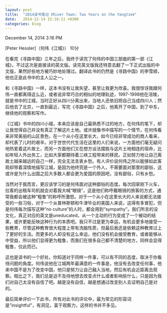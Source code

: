 ```yaml
---
layout: post
title:  "2014读书笔记《River Town: Two Years on the Yangtze》"
date:   2014-12-14 15:16:11 +0300
categories: blog
---
```

December 14, 2014 3:16 PM

[Peter Hessler]<River Town: Two Years on the Yangtze>（何伟《江城》） 10分

在看完《寻路中国》三年之后，我终于读完了何伟的中国三部曲的第一部《江城》，不过这次是直接读的英文版。读完英文版我还特意去翻了一下正式出版的中文版，果然好些地方被巧妙地处理过。翻译此书的仍然是《寻路中国》的李雪顺，他也正是此书中的主人公之一。

和《寻路中国》一样，这本书没有让我失望，甚至让我更为欣喜。我很惊讶我跟何伟一直都离得这么近，或者说非常巧合的相似的地理轨迹，1997-1998他在涪陵，就是书中的江城，当时正好从四川分离出来，当地人还依旧把自己当成四川人；然后他去了北京，一直到最近，写完《寻路中国》之后，他离开了中国，到了中东，继续他的观察和写作。

《江城》书中的四川小城，本来应该是自己最熟悉不过的地方，在何伟的笔下，却让我觉得自己并没有真正了解这片土地。或许就像书中描写的一个情节，在何伟看来非常美丽的山区景色，在一个从小在这里长大，如今已经非常成功的商人看来，却代表了儿时的艰辛。对于世世代代生活在这里的人们来说，一方面他们毫无疑问地热爱着这片故土，而另一方面他们又在想方设法摆脱与这片土地相连的宿命，比如年轻人外出务工，比如大家都期待着三峡工程带来的移民。正如努力地让自己离故土越来越远的自己一样，完全无法言表乡愁。有人评价说何伟之所以能够如此客观却带着深情地描写江城，是因为他终究是一个外人，不需要面对那里的鄙俗，这或许是为什么出国之后大多数人都会更为爱国的原因吧，没有鄙俗，只有乡愁。

当然对于我而言，更应该学习的是何伟面对这种鄙俗的态度。每次回家刚下火车，拉客的出租车司机就会对着我大喊“眼镜”，这是他们称呼戴眼镜的旅客的方式，通常我都会被这种“粗鲁”的称呼所激怒。对于一个从小在这里长大的人来说都无法接受的一些习俗，对于一个从普林斯顿和牛津毕业的美国人来说，这得有多冒犯，但是何伟每次描写这种“no culture”的人时，都会用到“sympathy”。我们所言的没文化，真正对应的英文是uneducated，从一个主动的行为变成了一个被动的结果，或许更能反映这种行为的本质吧。我只不过是更为幸运，有机会更多地接受一些教育，尽管这种教育很大程度上带有洗脑性质，但最后我还是依赖这种教育过上了更好的生活。而更多的人却没有这么幸运，他们没有机会接受教育，或者能够从中受益，所以他们显得更为粗鲁，而我们在很多自己都不清楚的地方，同样会显得粗鲁，仅此而已。

这也是读书的一个好处，你知道对于同样一件事，可以有不同的态度，取决于你看待问题的角度。何伟说他在江城两年最满意的一件事是，他没有去改变任何事，他来中国不是为了改变中国，他只是努力让自己融入当地，然后有机会近距离去观察。相比之下，我们总是迫不及待地想去改变点什么或者影响些什么，只是因为我们对自己太没有自信了吧。越是没有自信，越是想通过改变别人去证明自己是对的。

最后简单评价一下此书，所有对此书的评论中，最为常见的形容词是”insightful”，有洞见，富于观察力，这样的书并不多见。
